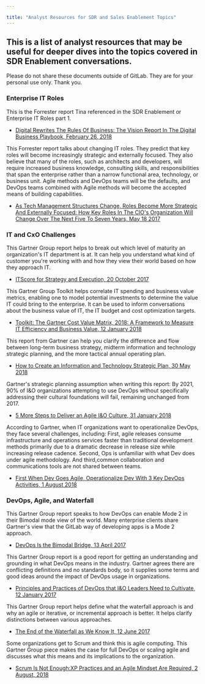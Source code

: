 ```yaml
---

title: "Analyst Resources for SDR and Sales Enablement Topics"
---
```

## This is a list of analyst resources that may be useful for deeper dives into the topics covered in SDR Enablement conversations.

Please do not share these documents outside of GitLab. They are for your personal use only.  Thank you.

### Enterprise IT Roles

This is the Forrester report Tina referenced in the SDR Enablement or Enterprise IT Roles part 1.
- [Digital Rewrites The Rules Of Business: The Vision Report In The Digital Business Playbook, February 26, 2018](https://drive.google.com/file/d/16kb47ifUBX5Zp4lAiAbMp7TVo79ba2MY/view?usp=sharing)

This Forrester report talks about changing IT roles. They predict that key roles will become increasingly strategic and externally focused. They also believe that many of the roles, such as architects and developers, will require increased business knowledge, consulting skills, and responsibilities that span the enterprise rather than a narrow functional area, technology, or business unit. Agile methods and DevOps teams will be the defaults, and DevOps teams combined with Agile methods will become the accepted means of building capabilities.
- [As Tech Management Structures Change, Roles Become More Strategic And Externally Focused: How Key Roles In The CIO's Organization Will Change Over The Next Five To Seven Years, May 18 2017](https://drive.google.com/file/d/1lNnhWtexUjbK467VitK6ZkCMGcmQEDye/view?usp=sharing)

### IT and CxO Challenges

This Gartner Group report helps to break out which level of maturity an organization's IT department is at.  It can help you understand what kind of customer you're working with and how they view their world based on how they approach IT.
- [ITScore for Strategy and Execution, 20 October 2017](https://drive.google.com/drive/u/0/folders/1qfSkPrOmqVxOujNvJgaAjlIc4wsWpXCU)

This Gartner Group Toolkit helps correlate IT spending and business value metrics, enabling one to model potential investments to determine the value IT could bring to the enterprise. It can be used to inform conversations about the business value of IT, the IT budget and cost optimization targets.
- [Toolkit: The Gartner Cost Value Matrix, 2018: A Framework to Measure IT Efficiency and Business Value, 12 January 2018](https://drive.google.com/drive/u/0/folders/1BAu4pzkZ3LIKQAQ6ycGoFe_fwR7iyJ9x)

This report from Gartner can help you clarify the difference and flow between long-term business strategy, midterm information and technology strategic planning, and the more tactical annual operating plan.
- [How to Create an Information and Technology Strategic Plan, 30 May 2018](https://drive.google.com/file/d/1AbkTZYdlLwXWmchM9zqTpFo91M5RZgBP/view?usp=sharing)

Gartner's strategic planning assumption when writing this report: By 2021, 90% of I&O organizations attempting to use DevOps without specifically addressing their cultural foundations will fail, remaining unchanged from 2017.
- [5 More Steps to Deliver an Agile I&O Culture, 31 January 2018](https://drive.google.com/file/d/1nBaDi_PbMFDXXyN5U8C2Pu5jaem71jmc/view?usp=sharing)

According to Gartner, when IT organizations want to operationalize DevOps, they face several challenges, including: First, agile releases consume infrastructure and operations services faster than traditional development methods primarily due to a dramatic decrease in release size while increasing release cadence. Second, Ops is unfamiliar with what Dev does under agile methodology. And third,common collaboration and communications tools are not shared between teams.
- [First When Dev Goes Agile, Operationalize Dev With 3 Key DevOps Activities, 1 August 2018](https://drive.google.com/file/d/1UlS1Alt9WpgGqFtUSwwWwXwR2I7R6C2I/view?usp=sharing)

### DevOps, Agile, and Waterfall

This Gartner Group report speaks to how DevOps can enable Mode 2 in their Bimodal mode view of the world. Many enterprise clients share Gartner's view that the GitLab way of developing apps is a Mode 2 approach.
- [DevOps Is the Bimodal Bridge, 13 April 2017](https://drive.google.com/file/d/1yU6b3qlrLGbunhx48gDn5iQRfNB1QdcG/view?usp=sharing)

This Gartner Group report is a good report for getting an understanding and grounding in what DevOps means in the industry. Gartner agrees there are conflicting definitions and no standards body, so it supplies some terms and good ideas around the impact of DevOps usage in organizations.
- [Principles and Practices of DevOps that I&O Leaders Need to Cultivate, 12 January 2017](https://drive.google.com/file/d/1lQMUbRK3dgnwVhAT573cv3kvIpIN5tm_/view?usp=sharing)

This Gartner Group report helps define what the waterfall approach is and why an agile or iterative, or incremental approach is better. It helps clarify distinctions between various approaches.
- [The End of the Waterfall as We Know It, 12 June 2017](https://drive.google.com/file/d/1UcexVUy6OH0Y8yB8rWbZveVRbynHwciM/view?usp=sharing)

Some organizations get to Scrum and think this is agile computing. This Gartner Group piece makes the case for full DevOps or scaling agile and discusses what this means and its implications to the organization.
- [Scrum Is Not Enough:XP Practices and an Agile Mindset Are Required, 2 August, 2018](https://drive.google.com/file/d/1v9G6eodV5s2k5pP7J9J3am4lIUCOeRdm/view?usp=sharing)
